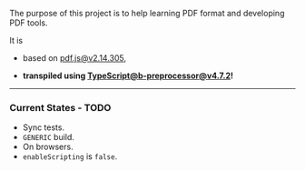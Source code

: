 The purpose of this project is to help learning PDF format and developing PDF tools.

It is

* based on [pdf.js@v2.14.305](https://github.com/mozilla/pdf.js/tree/v2.14.305),

* **transpiled using [TypeScript@b-preprocessor@v4.7.2](https://github.com/nmtigor/TypeScript/blob/b-preprocessor%40v4.7.2/PR.md)!**
---

### Current States - TODO

* Sync tests.
* `GENERIC` build.
* On browsers.
* `enableScripting` is `false`.
